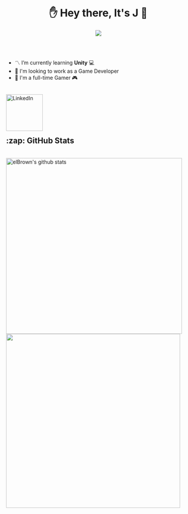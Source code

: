 ### <h1 align="center" >:raised_hand: Hey there, It's J :wave:</h1>

<p align="center">
	<img src="https://github.com/jadelasmar/elBrown/blob/main/.github/images/Banner.png"/>
</p>

<br>
<br>

*  :part_alternation_mark: I’m currently learning <b>Unity</b> :computer:
* :mag_right: I'm looking to work as a Game Developer
* :space_invader: I'm a full-time Gamer :video_game:
<br>

<a href="https://www.linkedin.com/in/jad-elasmar-16b075202/">
  <img align="left" alt="LinkedIn" width="100px" src="https://i.imgur.com/Kw0zkMO.png" height="100px">
</a>

<br>
<br>
<br>
<br>
<br>

<h2>:zap: GitHub Stats</h2>
<br>
<a href="https://github.com/jadelasmar/github-readme-stats">
  <img align="center" width="480px" src="https://github-readme-stats.vercel.app/api?username=jadelasmar&show_icons=true&include_all_commits=true&theme=midnight-purple" alt="elBrown's github stats"/>
</a>
<a href="https://github.com/jadelasmar/github-readme-stats">
  <img align="center" width="475px"  src="https://github-readme-stats.vercel.app/api/top-langs/?username=jadelasmar&layout=compact&theme=material-palenight"/>
</a>

